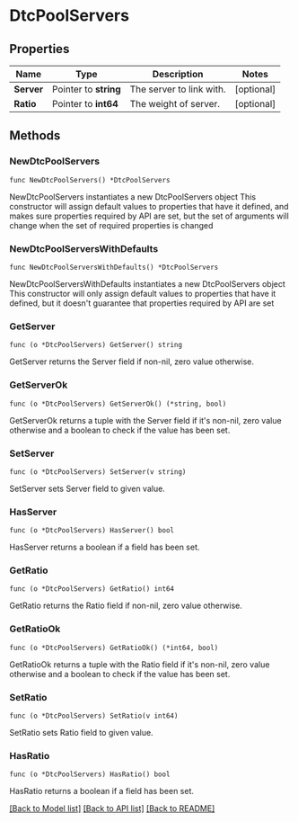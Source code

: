 # DtcPoolServers

## Properties

Name | Type | Description | Notes
------------ | ------------- | ------------- | -------------
**Server** | Pointer to **string** | The server to link with. | [optional] 
**Ratio** | Pointer to **int64** | The weight of server. | [optional] 

## Methods

### NewDtcPoolServers

`func NewDtcPoolServers() *DtcPoolServers`

NewDtcPoolServers instantiates a new DtcPoolServers object
This constructor will assign default values to properties that have it defined,
and makes sure properties required by API are set, but the set of arguments
will change when the set of required properties is changed

### NewDtcPoolServersWithDefaults

`func NewDtcPoolServersWithDefaults() *DtcPoolServers`

NewDtcPoolServersWithDefaults instantiates a new DtcPoolServers object
This constructor will only assign default values to properties that have it defined,
but it doesn't guarantee that properties required by API are set

### GetServer

`func (o *DtcPoolServers) GetServer() string`

GetServer returns the Server field if non-nil, zero value otherwise.

### GetServerOk

`func (o *DtcPoolServers) GetServerOk() (*string, bool)`

GetServerOk returns a tuple with the Server field if it's non-nil, zero value otherwise
and a boolean to check if the value has been set.

### SetServer

`func (o *DtcPoolServers) SetServer(v string)`

SetServer sets Server field to given value.

### HasServer

`func (o *DtcPoolServers) HasServer() bool`

HasServer returns a boolean if a field has been set.

### GetRatio

`func (o *DtcPoolServers) GetRatio() int64`

GetRatio returns the Ratio field if non-nil, zero value otherwise.

### GetRatioOk

`func (o *DtcPoolServers) GetRatioOk() (*int64, bool)`

GetRatioOk returns a tuple with the Ratio field if it's non-nil, zero value otherwise
and a boolean to check if the value has been set.

### SetRatio

`func (o *DtcPoolServers) SetRatio(v int64)`

SetRatio sets Ratio field to given value.

### HasRatio

`func (o *DtcPoolServers) HasRatio() bool`

HasRatio returns a boolean if a field has been set.


[[Back to Model list]](../README.md#documentation-for-models) [[Back to API list]](../README.md#documentation-for-api-endpoints) [[Back to README]](../README.md)


